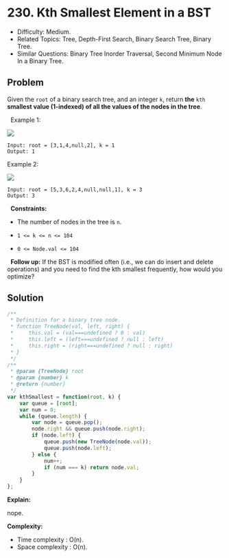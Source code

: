 # 230. Kth Smallest Element in a BST

- Difficulty: Medium.
- Related Topics: Tree, Depth-First Search, Binary Search Tree, Binary Tree.
- Similar Questions: Binary Tree Inorder Traversal, Second Minimum Node In a Binary Tree.

## Problem

Given the `root` of a binary search tree, and an integer `k`, return **the** `kth` **smallest value (**1-indexed**) of all the values of the nodes in the tree**.

 
Example 1:

![](https://assets.leetcode.com/uploads/2021/01/28/kthtree1.jpg)

```
Input: root = [3,1,4,null,2], k = 1
Output: 1
```

Example 2:

![](https://assets.leetcode.com/uploads/2021/01/28/kthtree2.jpg)

```
Input: root = [5,3,6,2,4,null,null,1], k = 3
Output: 3
```

 
**Constraints:**


	
- The number of nodes in the tree is `n`.
	
- `1 <= k <= n <= 104`
	
- `0 <= Node.val <= 104`


 
**Follow up:** If the BST is modified often (i.e., we can do insert and delete operations) and you need to find the kth smallest frequently, how would you optimize?


## Solution

```javascript
/**
 * Definition for a binary tree node.
 * function TreeNode(val, left, right) {
 *     this.val = (val===undefined ? 0 : val)
 *     this.left = (left===undefined ? null : left)
 *     this.right = (right===undefined ? null : right)
 * }
 */
/**
 * @param {TreeNode} root
 * @param {number} k
 * @return {number}
 */
var kthSmallest = function(root, k) {
    var queue = [root];
    var num = 0;
    while (queue.length) {
        var node = queue.pop();
        node.right && queue.push(node.right);
        if (node.left) {
            queue.push(new TreeNode(node.val));
            queue.push(node.left);
        } else {
            num++;
            if (num === k) return node.val;
        }
    }
};
```

**Explain:**

nope.

**Complexity:**

* Time complexity : O(n).
* Space complexity : O(n).
